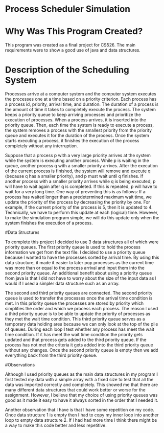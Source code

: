 # Process Scheduler Simulation

# Why Was This Program Created?

This program was created as a final project for CS526. The main requirements 
were to show a good use of java and data structures.

# Description of the Scheduling System

Processes arrive at a computer system and the computer system executes the processes one at
a time based on a priority criterion. Each process has a process id, priority, arrival time, and
duration. The duration of a process is the amount of time it takes to completely execute the
process. The system keeps a priority queue to keep arriving processes and prioritize the
execution of processes. When a process arrives, it is inserted into the priority queue. Then,
each time the system is ready to execute a process, the system removes a process with the
smallest priority from the priority queue and executes it for the duration of the process. Once
the system starts executing a process, it finishes the execution of the process completely
without any interruption.

Suppose that a process p with a very large priority arrives at the system while the system is
executing another process. While p is waiting in the queue, another process q with a smaller
priority arrives. After the execution of the current process is finished, the system will remove
and execute q (because q has a smaller priority), and p must wait until q finishes. If another
process with a smaller priority arrives while q is being executed, p will have to wait again
after q is completed. If this is repeated, p will have to wait for a very long time. One way of
preventing this is as follows: If a process has waited longer than a predetermined maximum
wait time, we update the priority of the process by decreasing the priority by one. For
example, if the current priority of the process is 5, then it is updated to 4. Technically, we
have to perform this update at each (logical) time. However, to make the simulation program
simple, we will do this update only when the system finishes the execution of a process.

#Data Structures

To complete this project I decided to use 3 data structures all of which were priority queues. The first priority queue is used to hold the process information we get from the text file. I decided to use a priority queue because I wanted to have the processes sorted by arrival time. By using this data structure, it made it easier to later pop processes as the current time was more than or equal to the process arrival and input them into the second priority queue. An additional benefit about using a priority queue from java is that I did not have to worry about the size of the input data as I would if I used a simpler data structure such as an array.

The second and third priority queues are connected. The second priority queue is used to transfer the processes once the arrival time condition is met. In this priority queue the processes are stored by priority which simplifies the order and which we process each process.
The reason I used a third priority queue is to be able to update the priority of processes as they met the wait time condition. This third priority queue serves as a temporary data holding area because we can only look at the top of the pile of queues. During each loop I test whether any process has meet the wait time condition. If it has meet the wait time condition the priority gets updated and that process gets added to the third priority queue. If the process has not met the criteria it gets added into the third priority queue without any changes. Once the second priority queue is empty then we add everything back from the third priority queue.

#Observations

Although I used priority queues as the main data structures in my program I first tested my data with a simple array with a fixed size to test that all the data was imported correctly and completely. This showed me that there are many different data structures that could work better or worse for the assignment. However, I believe that my choice of using priority queues was good as it made it easy to have it always sorted in the order that I needed it.

Another observation that I have is that I have some repetition on my code. Once data structure 1 is empty then I had to copy my inner loop into another loop to empty data structure 2. If I had had more time I think there might be a way to make this code better and less repetitive.
